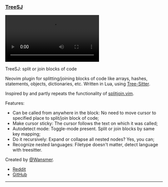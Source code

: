 <h3 id="new-your-plugin.nvim">
  <a href="#new-your-plugin.nvim">
    <span class="icon-text">
      <span class="icon">
        <i class="fa-solid fa-book"></i>
      </span>
    </span>
    <span>TreeSJ</span>
  </a>
</h3>

![your-plugin](https://user-images.githubusercontent.com/46977173/201088511-b336cec5-cec4-437f-95b3-0208c83377fd.mov)

TreeSJ: split or join blocks of code

Neovim plugin for splitting/joining blocks of code like arrays, hashes, statements, objects, dictionaries, etc. Written in Lua, using [Tree-Sitter](https://tree-sitter.github.io/tree-sitter/).

Inspired by and partly repeats the functionality of [splitjoin.vim](https://github.com/AndrewRadev/splitjoin.vim).

Features:

- Can be called from anywhere in the block: No need to move cursor to specified place to split/join block of code;
- Make cursor sticky: The cursor follows the text on which it was called;
- Autodetect mode: Toggle-mode present. Split or join blocks by same key mapping;
- Do it recursively: Expand or collapse all nested nodes? Yes, you can;
- Recognize nested languages: Filetype doesn't matter, detect language with treesitter.

Created by [@Wansmer](https://github.com/Wansmer).

- [Reddit](https://www.reddit.com/r/neovim/comments/z2iv9p/introduce_treesj_neovim_plugin_for/)
- [GitHub](https://github.com/Wansmer/treesj)

---
